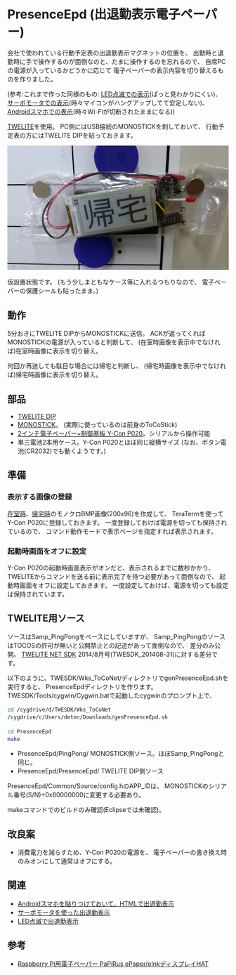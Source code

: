 # PresenceEpd (出退勤表示電子ペーパー)

会社で使われている行動予定表の出退勤表示マグネットの位置を、
出勤時と退勤時に手で操作するのが面倒なのと、たまに操作するのを忘れるので、
自席PCの電源が入っているかどうかに応じて
電子ぺーパーの表示内容を切り替えるものを作りました。

(参考:これまで作った同様のもの:
[LED点滅での表示](..)(ぱっと見わかりにくい)、
[サーボモータでの表示](https://github.com/deton/syuttaikin)(時々マイコンがハングアップしてて安定しない)、
[Androidスマホでの表示](https://github.com/deton/syuttaikinBoard)(時々Wi-Fiが切断されたままになる))

[TWELITE](https://mono-wireless.com/jp/products/TWE-Lite-DIP/index.html)を使用。
PC側にはUSB接続のMONOSTICKを刺しておいて、
行動予定表の方にはTWELITE DIPを貼っておきます。

![画像](PresenceEpd.jpg)

仮設置状態です。
(もう少しまともなケース等に入れるつもりなので、
電子ペーパーの保護シールも貼ったまま。)

## 動作
5分おきにTWELITE DIPからMONOSTICKに送信。
ACKが返ってくればMONOSTICKの電源が入っていると判断して、
(在室時画像を表示中でなければ)在室時画像に表示を切り替え。

何回か再送しても駄目な場合には帰宅と判断し、
(帰宅時画像を表示中でなければ)帰宅時画像に表示を切り替え。

## 部品
* [TWELITE DIP](https://mono-wireless.com/jp/products/TWE-Lite-DIP/index.html)
* [MONOSTICK](https://mono-wireless.com/jp/products/MoNoStick/index.html)。
  (実際に使っているのは前身のToCoStick)
* [2インチ電子ペーパー+制御基板 Y-Con P020](http://eleshop.jp/shop/g/gFCO121)。シリアルから操作可能
* 単三電池2本用ケース。Y-Con P020とほぼ同じ縦横サイズ
  (なお、ボタン電池(CR2032)でも動くようです。)

## 準備
### 表示する画像の登録
[在室時](zai.bmp)、[帰宅時](kitaku.bmp)のモノクロBMP画像(200x96)を作成して、
TeraTermを使ってY-Con P020に登録しておきます。
一度登録しておけば電源を切っても保持されているので、
コマンド動作モードで表示ページを指定すれば表示されます。

### 起動時画面をオフに設定
Y-Con P020の起動時画面表示がオンだと、表示されるまでに数秒かかり、
TWELITEからコマンドを送る前に表示完了を待つ必要があって面倒なので、
起動時画面をオフに設定しておきます。
一度設定しておけば、電源を切っても設定は保持されています。

## TWELITE用ソース
ソースはSamp_PingPongをベースにしていますが、
Samp_PingPongのソースはTOCOSの許可が無いと公開禁止との記述があって面倒なので、
差分のみ公開。
[TWELITE NET SDK](https://mono-wireless.com/jp/products/TWE-NET/TWESDK.html) 2014/8月号(TWESDK_201408-31)に対する差分です。

以下のように、TWESDK/Wks_ToCoNet/ディレクトリでgenPresenceEpd.shを実行すると、
PresenceEpdディレクトリを作ります。
TWESDK/Tools/cygwin/Cygwin.batで起動したcygwinのプロンプト上で、
```sh
cd /cygdrive/d/TWESDK/Wks_ToCoNet
/cygdrive/c/Users/deton/Downloads/genPresenceEpd.sh

cd PresenceEpd
make
```

* PresenceEpd/PingPong/    MONOSTICK側ソース。ほぼSamp_PingPongと同じ。
* PresenceEpd/PresenceEpd/ TWELITE DIP側ソース

PresenceEpd/Common/Source/config.hのAPP_IDは、
MONOSTICKのシリアル番号(S/N)+0x80000000に変更する必要あり。

makeコマンドでのビルドのみ確認(Eclipseでは未確認)。

## 改良案
* 消費電力を減らすため、Y-Con P020の電源を、
  電子ペーパーの書き換え時のみオンにして通常はオフにする。

## 関連
* [Androidスマホを貼りつけておいて、HTMLで出退勤表示](https://github.com/deton/syuttaikinBoard)
* [サーボモータを使った出退勤表示](https://github.com/deton/syuttaikin)
* [LED点滅で出退勤表示](..)

## 参考
* [Raspberry Pi用電子ペーパー PaPiRus ePaper/eInkディスプレイHAT](https://www.rs-online.com/designspark/papirus-epaper-hat-JP)
